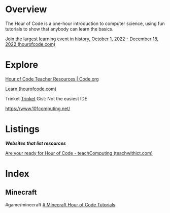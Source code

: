 
# Overview

The Hour of Code is a one-hour introduction to computer science, using fun tutorials to show that anybody can learn the basics.

[Join the largest learning event in history, October 1, 2022 - December 18, 2022 (hourofcode.com)](https://hourofcode.com/nz)


# Explore


[Hour of Code Teacher Resources | Code.org](https://code.org/hourofcode/overview)

[Learn (hourofcode.com)](https://hourofcode.com/us/learn?student_experience=comfortable)

Trinket
[Trinket](https://hourofpython.trinket.io/python-challenges#/string-challenges/lowercase-challenge)
Gist: Not the easiest IDE

https://www.101computing.net/

# Listings

***Websites that list resources***


[Are your ready for Hour of Code - teachComputing (teachwithict.com)](https://www.teachwithict.com/hour-of-code.html)






# Index


## Minecraft
#game/minecraft 
[# Minecraft Hour of Code Tutorials](https://code.org/minecraft)



